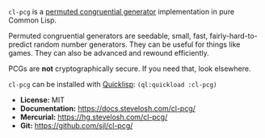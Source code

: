 `cl-pcg` is a [permuted congruential generator][pcg] implementation in pure
Common Lisp.

Permuted congruential generators are seedable, small, fast,
fairly-hard-to-predict random number generators.  They can be useful for things
like games.  They can also be advanced and rewound efficiently.

PCGs are **not** cryptographically secure.  If you need that, look elsewhere.

`cl-pcg` can be installed with [Quicklisp][]: `(ql:quickload :cl-pcg)`

[pcg]: http://www.pcg-random.org/

* **License:** MIT
* **Documentation:** <https://docs.stevelosh.com/cl-pcg/>
* **Mercurial:** <https://hg.stevelosh.com/cl-pcg/>
* **Git:** <https://github.com/sjl/cl-pcg/>

[quicklisp]: https://quicklisp.org/
